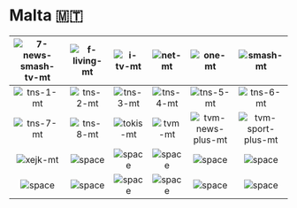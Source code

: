 # Malta 🇲🇹

| ![7-news-smash-tv-mt] | ![f-living-mt] | ![i-tv-mt] | ![net-mt] | ![one-mt] | ![smash-mt] |
|:---:|:---:|:---:|:---:|:---:|:---:|
| ![tns-1-mt] | ![tns-2-mt] | ![tns-3-mt] | ![tns-4-mt] | ![tns-5-mt] | ![tns-6-mt] |
| ![tns-7-mt] | ![tns-8-mt] | ![tokis-mt] | ![tvm-mt] | ![tvm-news-plus-mt] | ![tvm-sport-plus-mt] |
| ![xejk-mt] | ![space] | ![space] | ![space] | ![space] | ![space] |
| ![space]| ![space]| ![space]| ![space]| ![space]| ![space]|


[7-news-smash-tv-mt]:7-news-smash-tv-mt.png
[f-living-mt]:f-living-mt.png
[i-tv-mt]:i-tv-mt.png
[net-mt]:net-mt.png
[one-mt]:one-mt.png
[smash-mt]:smash-mt.png
[tns-1-mt]:tns-1-mt.png
[tns-2-mt]:tns-2-mt.png
[tns-3-mt]:tns-3-mt.png
[tns-4-mt]:tns-4-mt.png
[tns-5-mt]:tns-5-mt.png
[tns-6-mt]:tns-6-mt.png
[tns-7-mt]:tns-7-mt.png
[tns-8-mt]:tns-8-mt.png
[tokis-mt]:tokis-mt.png
[tvm-mt]:tvm-mt.png
[tvm-news-plus-mt]:tvm-news-plus-mt.png
[tvm-sport-plus-mt]:tvm-sport-plus-mt.png
[xejk-mt]:xejk-mt.png

[space]:../../misc/space-1500.png

